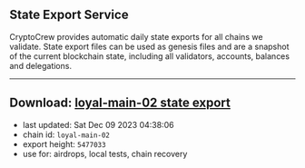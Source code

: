 ## State Export Service
CryptoCrew provides automatic daily state exports for all chains we validate. State export files can be used as genesis files and are a snapshot of the current blockchain state, including all validators, accounts, balances and delegations.

---
**Download: [loyal-main-02 state export](https://dl.ccvalidators.com/SERVICE/loyal/loyal-main-02_export_5477033.json)**
---

- last updated: Sat Dec 09 2023 04:38:06
- chain id: `loyal-main-02`
- export height: `5477033`
- use for: airdrops, local tests, chain recovery
